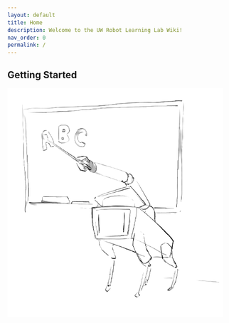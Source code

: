 ```yaml
---
layout: default
title: Home
description: Welcome to the UW Robot Learning Lab Wiki!
nav_order: 0
permalink: /
---
```

## Getting Started

![prof_spot](/assets/imgs/prof_spot.png?raw=true)

